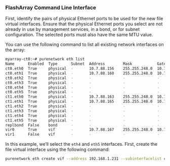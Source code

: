 ### FlashArray Command Line Interface
First, identify the pairs of physical Ethernet ports to be used for the new file virtual interfaces. Ensure that the physical Ethernet ports you select are not already in use by management services, in a bond, or for subnet configuration. The selected ports must also have the same MTU value.

You can use the following command to list all existing network interfaces on the array:

```bash
myarray-ct0:~# purenetwork eth list
Name      Enabled  Type      Subnet  Address        Mask           Gateway      MTU   MAC                Speed       Services     Subinterfaces
ct0.eth0  True     physical  -       10.7.88.156    255.255.248.0  10.7.88.1    9000  00:50:56:84:68:ac  10.00 Gb/s  management   -
ct0.eth1  True     physical  -       10.7.88.160    255.255.248.0  10.7.88.1    9000  00:50:56:84:69:c6  10.00 Gb/s  management   -
ct0.eth2  True     physical  -       -              -              -            9000  00:50:56:84:bb:e9  10.00 Gb/s  replication  -
ct0.eth3  True     physical  -       -              -              -            9000  00:50:56:84:cb:96  10.00 Gb/s  replication  -
ct0.eth4  True     physical  -       -              -              -            9000  00:50:56:84:55:f8  10.00 Gb/s  iscsi        -
ct0.eth5  True     physical  -       -              -              -            9000  00:50:56:84:77:1a  10.00 Gb/s  iscsi        -
ct1.eth0  True     physical  -       10.7.88.163    255.255.248.0  10.7.88.1    9000  00:50:56:84:a6:42  10.00 Gb/s  management   -
ct1.eth1  True     physical  -       10.7.88.165    255.255.248.0  10.7.88.1    9000  00:50:56:84:93:53  10.00 Gb/s  management   -
ct1.eth2  True     physical  -       -              -              -            9000  00:50:56:84:bd:9b  10.00 Gb/s  replication  -
ct1.eth3  True     physical  -       -              -              -            9000  00:50:56:84:ec:65  10.00 Gb/s  replication  -
ct1.eth4  True     physical  -       -              -              -            9000  00:50:56:84:5e:7b  10.00 Gb/s  iscsi        -
ct1.eth5  True     physical  -       -              -              -            9000  00:50:56:84:60:fd  10.00 Gb/s  iscsi        -
replbond  False    bond      -       -              -              -            1500  9e:df:a2:8e:da:19  0.00 b/s    replication  -
vir0      True     vif       -       10.7.88.167    255.255.248.0  10.7.88.1    9000  02:40:e5:ea:68:b3  10.00 Gb/s  management   -
vir1      False    vif       -       -              -              -            9000  d6:4a:35:5b:d7:e9  10.00 Gb/s  management   -
```

In this example, we’ll select the `eth4` and `eth5` interfaces. First, create the file virtual interface using the following command:

```bash
purenetwork eth create vif --address 192.168.1.231 --subinterfacelist ct0.eth4,ct1.eth4,ct0.eth5,ct1.eth5 --servicelist file filevif0
```
